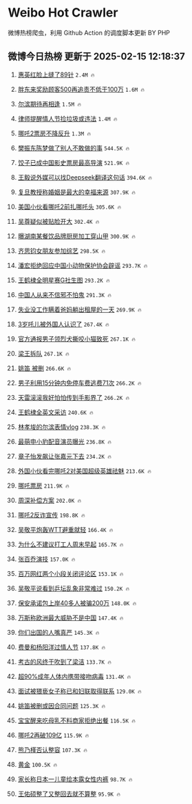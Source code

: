# Weibo Hot Crawler 



微博热榜爬虫，利用 Github Action 的调度脚本更新 BY PHP 


## 微博今日热榜 更新于 2025-02-15 12:18:37 
1. [惠英红脸上缝了89针](https://s.weibo.com/weibo?q=%E6%83%A0%E8%8B%B1%E7%BA%A2%E8%84%B8%E4%B8%8A%E7%BC%9D%E4%BA%8689%E9%92%88&t=31&band_rank=1&Refer=top) `2.4M 🔥` 

1. [胖东来奖励顾客500再追责不低于100万](https://s.weibo.com/weibo?q=%23%E8%83%96%E4%B8%9C%E6%9D%A5%E5%A5%96%E5%8A%B1%E9%A1%BE%E5%AE%A2500%E5%86%8D%E8%BF%BD%E8%B4%A3%E4%B8%8D%E4%BD%8E%E4%BA%8E100%E4%B8%87%23&t=31&band_rank=2&Refer=top) `1.6M 🔥` 

1. [尔滨期待再相逢](https://s.weibo.com/weibo?q=%23%E5%B0%94%E6%BB%A8%E6%9C%9F%E5%BE%85%E5%86%8D%E7%9B%B8%E9%80%A2%23&t=31&band_rank=3&Refer=top) `1.5M 🔥` 

1. [律师提醒情人节捡垃圾或违法](https://s.weibo.com/weibo?q=%23%E5%BE%8B%E5%B8%88%E6%8F%90%E9%86%92%E6%83%85%E4%BA%BA%E8%8A%82%E6%8D%A1%E5%9E%83%E5%9C%BE%E6%88%96%E8%BF%9D%E6%B3%95%23&t=31&band_rank=4&Refer=top) `1.4M 🔥` 

1. [哪吒2票房不降反升](https://s.weibo.com/weibo?q=%23%E5%93%AA%E5%90%922%E7%A5%A8%E6%88%BF%E4%B8%8D%E9%99%8D%E5%8F%8D%E5%8D%87%23&t=31&band_rank=5&Refer=top) `1.3M 🔥` 

1. [樊振东陈梦做了别人不敢做的事](https://s.weibo.com/weibo?q=%23%E6%A8%8A%E6%8C%AF%E4%B8%9C%E9%99%88%E6%A2%A6%E5%81%9A%E4%BA%86%E5%88%AB%E4%BA%BA%E4%B8%8D%E6%95%A2%E5%81%9A%E7%9A%84%E4%BA%8B%23&t=31&band_rank=6&Refer=top) `544.5K 🔥` 

1. [饺子已成中国影史票房最高导演](https://s.weibo.com/weibo?q=%23%E9%A5%BA%E5%AD%90%E5%B7%B2%E6%88%90%E4%B8%AD%E5%9B%BD%E5%BD%B1%E5%8F%B2%E7%A5%A8%E6%88%BF%E6%9C%80%E9%AB%98%E5%AF%BC%E6%BC%94%23&t=31&band_rank=7&Refer=top) `521.9K 🔥` 

1. [王毅说外媒可以找Deepseek翻译这句话](https://s.weibo.com/weibo?q=%23%E7%8E%8B%E6%AF%85%E8%AF%B4%E5%A4%96%E5%AA%92%E5%8F%AF%E4%BB%A5%E6%89%BEDeepseek%E7%BF%BB%E8%AF%91%E8%BF%99%E5%8F%A5%E8%AF%9D%23&t=31&band_rank=8&Refer=top) `394.6K 🔥` 

1. [复旦教授称婚姻是最大的幸福来源](https://s.weibo.com/weibo?q=%23%E5%A4%8D%E6%97%A6%E6%95%99%E6%8E%88%E7%A7%B0%E5%A9%9A%E5%A7%BB%E6%98%AF%E6%9C%80%E5%A4%A7%E7%9A%84%E5%B9%B8%E7%A6%8F%E6%9D%A5%E6%BA%90%23&t=31&band_rank=9&Refer=top) `307.9K 🔥` 

1. [美国小伙看哪吒2前扎哪吒头](https://s.weibo.com/weibo?q=%23%E7%BE%8E%E5%9B%BD%E5%B0%8F%E4%BC%99%E7%9C%8B%E5%93%AA%E5%90%922%E5%89%8D%E6%89%8E%E5%93%AA%E5%90%92%E5%A4%B4%23&t=31&band_rank=10&Refer=top) `305.6K 🔥` 

1. [吴尊疑似被贴脸开大](https://s.weibo.com/weibo?q=%23%E5%90%B4%E5%B0%8A%E7%96%91%E4%BC%BC%E8%A2%AB%E8%B4%B4%E8%84%B8%E5%BC%80%E5%A4%A7%23&t=31&band_rank=11&Refer=top) `302.4K 🔥` 

1. [曝湖南某餐饮品牌厨房加工穿山甲](https://s.weibo.com/weibo?q=%23%E6%9B%9D%E6%B9%96%E5%8D%97%E6%9F%90%E9%A4%90%E9%A5%AE%E5%93%81%E7%89%8C%E5%8E%A8%E6%88%BF%E5%8A%A0%E5%B7%A5%E7%A9%BF%E5%B1%B1%E7%94%B2%23&t=31&band_rank=12&Refer=top) `300.9K 🔥` 

1. [齐思钧女朋友参加综艺](https://s.weibo.com/weibo?q=%23%E9%BD%90%E6%80%9D%E9%92%A7%E5%A5%B3%E6%9C%8B%E5%8F%8B%E5%8F%82%E5%8A%A0%E7%BB%BC%E8%89%BA%23&t=31&band_rank=13&Refer=top) `298.5K 🔥` 

1. [潘宏拒绝回应中国小动物保护协会辟谣](https://s.weibo.com/weibo?q=%23%E6%BD%98%E5%AE%8F%E6%8B%92%E7%BB%9D%E5%9B%9E%E5%BA%94%E4%B8%AD%E5%9B%BD%E5%B0%8F%E5%8A%A8%E7%89%A9%E4%BF%9D%E6%8A%A4%E5%8D%8F%E4%BC%9A%E8%BE%9F%E8%B0%A3%23&t=31&band_rank=14&Refer=top) `293.7K 🔥` 

1. [王鹤棣全明星赛G社生图](https://s.weibo.com/weibo?q=%23%E7%8E%8B%E9%B9%A4%E6%A3%A3%E5%85%A8%E6%98%8E%E6%98%9F%E8%B5%9BG%E7%A4%BE%E7%94%9F%E5%9B%BE%23&t=31&band_rank=15&Refer=top) `293.2K 🔥` 

1. [中国人从来不信邪不怕鬼](https://s.weibo.com/weibo?q=%23%E4%B8%AD%E5%9B%BD%E4%BA%BA%E4%BB%8E%E6%9D%A5%E4%B8%8D%E4%BF%A1%E9%82%AA%E4%B8%8D%E6%80%95%E9%AC%BC%23&t=31&band_rank=16&Refer=top) `291.3K 🔥` 

1. [失业没工作瞒着爸妈躺出租屋的一天](https://s.weibo.com/weibo?q=%E5%A4%B1%E4%B8%9A%E6%B2%A1%E5%B7%A5%E4%BD%9C%E7%9E%92%E7%9D%80%E7%88%B8%E5%A6%88%E8%BA%BA%E5%87%BA%E7%A7%9F%E5%B1%8B%E7%9A%84%E4%B8%80%E5%A4%A9&t=31&band_rank=17&Refer=top) `269.9K 🔥` 

1. [3岁吒儿被外国人认识了](https://s.weibo.com/weibo?q=%233%E5%B2%81%E5%90%92%E5%84%BF%E8%A2%AB%E5%A4%96%E5%9B%BD%E4%BA%BA%E8%AE%A4%E8%AF%86%E4%BA%86%23&t=31&band_rank=18&Refer=top) `267.4K 🔥` 

1. [官方通报男子领烈犬撕咬小猫致死](https://s.weibo.com/weibo?q=%23%E5%AE%98%E6%96%B9%E9%80%9A%E6%8A%A5%E7%94%B7%E5%AD%90%E9%A2%86%E7%83%88%E7%8A%AC%E6%92%95%E5%92%AC%E5%B0%8F%E7%8C%AB%E8%87%B4%E6%AD%BB%23&t=31&band_rank=19&Refer=top) `267.1K 🔥` 

1. [梁王拆队](https://s.weibo.com/weibo?q=%23%E6%A2%81%E7%8E%8B%E6%8B%86%E9%98%9F%23&t=31&band_rank=20&Refer=top) `267.1K 🔥` 

1. [姚笛 被删](https://s.weibo.com/weibo?q=%E5%A7%9A%E7%AC%9B%20%E8%A2%AB%E5%88%A0&t=31&band_rank=21&Refer=top) `266.6K 🔥` 

1. [男子利用15分钟内免停车费逃费71次](https://s.weibo.com/weibo?q=%23%E7%94%B7%E5%AD%90%E5%88%A9%E7%94%A815%E5%88%86%E9%92%9F%E5%86%85%E5%85%8D%E5%81%9C%E8%BD%A6%E8%B4%B9%E9%80%83%E8%B4%B971%E6%AC%A1%23&t=31&band_rank=22&Refer=top) `266.2K 🔥` 

1. [天雷滚滚我好怕怕传到手影界了](https://s.weibo.com/weibo?q=%23%E5%A4%A9%E9%9B%B7%E6%BB%9A%E6%BB%9A%E6%88%91%E5%A5%BD%E6%80%95%E6%80%95%E4%BC%A0%E5%88%B0%E6%89%8B%E5%BD%B1%E7%95%8C%E4%BA%86%23&t=31&band_rank=23&Refer=top) `266.2K 🔥` 

1. [王鹤棣全英文采访](https://s.weibo.com/weibo?q=%23%E7%8E%8B%E9%B9%A4%E6%A3%A3%E5%85%A8%E8%8B%B1%E6%96%87%E9%87%87%E8%AE%BF%23&t=31&band_rank=24&Refer=top) `240.6K 🔥` 

1. [林孝埈的尔滨表情vlog](https://s.weibo.com/weibo?q=%23%E6%9E%97%E5%AD%9D%E5%9F%88%E7%9A%84%E5%B0%94%E6%BB%A8%E8%A1%A8%E6%83%85vlog%23&t=31&band_rank=25&Refer=top) `238.3K 🔥` 

1. [最萌申小豹配音演员曝光](https://s.weibo.com/weibo?q=%23%E6%9C%80%E8%90%8C%E7%94%B3%E5%B0%8F%E8%B1%B9%E9%85%8D%E9%9F%B3%E6%BC%94%E5%91%98%E6%9B%9D%E5%85%89%23&t=31&band_rank=26&Refer=top) `236.8K 🔥` 

1. [章子怡发飙让张嘉元下去](https://s.weibo.com/weibo?q=%E7%AB%A0%E5%AD%90%E6%80%A1%E5%8F%91%E9%A3%99%E8%AE%A9%E5%BC%A0%E5%98%89%E5%85%83%E4%B8%8B%E5%8E%BB&t=31&band_rank=27&Refer=top) `234.2K 🔥` 

1. [外国小伙看完哪吒2对美国超级英雄祛魅](https://s.weibo.com/weibo?q=%23%E5%A4%96%E5%9B%BD%E5%B0%8F%E4%BC%99%E7%9C%8B%E5%AE%8C%E5%93%AA%E5%90%922%E5%AF%B9%E7%BE%8E%E5%9B%BD%E8%B6%85%E7%BA%A7%E8%8B%B1%E9%9B%84%E7%A5%9B%E9%AD%85%23&t=31&band_rank=28&Refer=top) `213.6K 🔥` 

1. [哪吒票房](https://s.weibo.com/weibo?q=%E5%93%AA%E5%90%92%E7%A5%A8%E6%88%BF&t=31&band_rank=29&Refer=top) `211.9K 🔥` 

1. [周深补偿方案](https://s.weibo.com/weibo?q=%23%E5%91%A8%E6%B7%B1%E8%A1%A5%E5%81%BF%E6%96%B9%E6%A1%88%23&t=31&band_rank=30&Refer=top) `202.0K 🔥` 

1. [哪吒2反诈宣传](https://s.weibo.com/weibo?q=%23%E5%93%AA%E5%90%922%E5%8F%8D%E8%AF%88%E5%AE%A3%E4%BC%A0%23&t=31&band_rank=31&Refer=top) `198.8K 🔥` 

1. [吴敬平炮轰WTT避重就轻](https://s.weibo.com/weibo?q=%23%E5%90%B4%E6%95%AC%E5%B9%B3%E7%82%AE%E8%BD%B0WTT%E9%81%BF%E9%87%8D%E5%B0%B1%E8%BD%BB%23&t=31&band_rank=32&Refer=top) `166.4K 🔥` 

1. [为什么不建议打工人周末早起](https://s.weibo.com/weibo?q=%23%E4%B8%BA%E4%BB%80%E4%B9%88%E4%B8%8D%E5%BB%BA%E8%AE%AE%E6%89%93%E5%B7%A5%E4%BA%BA%E5%91%A8%E6%9C%AB%E6%97%A9%E8%B5%B7%23&t=31&band_rank=33&Refer=top) `165.7K 🔥` 

1. [张百乔演技](https://s.weibo.com/weibo?q=%E5%BC%A0%E7%99%BE%E4%B9%94%E6%BC%94%E6%8A%80&t=31&band_rank=34&Refer=top) `157.0K 🔥` 

1. [百万网红两个小段关闭评论区](https://s.weibo.com/weibo?q=%23%E7%99%BE%E4%B8%87%E7%BD%91%E7%BA%A2%E4%B8%A4%E4%B8%AA%E5%B0%8F%E6%AE%B5%E5%85%B3%E9%97%AD%E8%AF%84%E8%AE%BA%E5%8C%BA%23&t=31&band_rank=35&Refer=top) `153.1K 🔥` 

1. [吴敬平说看到乒坛乱象非常难过](https://s.weibo.com/weibo?q=%23%E5%90%B4%E6%95%AC%E5%B9%B3%E8%AF%B4%E7%9C%8B%E5%88%B0%E4%B9%92%E5%9D%9B%E4%B9%B1%E8%B1%A1%E9%9D%9E%E5%B8%B8%E9%9A%BE%E8%BF%87%23&t=31&band_rank=36&Refer=top) `150.2K 🔥` 

1. [保安承诺包上岸40多人被骗200万](https://s.weibo.com/weibo?q=%23%E4%BF%9D%E5%AE%89%E6%89%BF%E8%AF%BA%E5%8C%85%E4%B8%8A%E5%B2%B840%E5%A4%9A%E4%BA%BA%E8%A2%AB%E9%AA%97200%E4%B8%87%23&t=31&band_rank=37&Refer=top) `148.0K 🔥` 

1. [万斯称欧洲最大威胁不是中国](https://s.weibo.com/weibo?q=%23%E4%B8%87%E6%96%AF%E7%A7%B0%E6%AC%A7%E6%B4%B2%E6%9C%80%E5%A4%A7%E5%A8%81%E8%83%81%E4%B8%8D%E6%98%AF%E4%B8%AD%E5%9B%BD%23&t=31&band_rank=38&Refer=top) `147.4K 🔥` 

1. [你们出国的人嘴真严](https://s.weibo.com/weibo?q=%E4%BD%A0%E4%BB%AC%E5%87%BA%E5%9B%BD%E7%9A%84%E4%BA%BA%E5%98%B4%E7%9C%9F%E4%B8%A5&t=31&band_rank=39&Refer=top) `145.3K 🔥` 

1. [费曼和杨阳洋过情人节](https://s.weibo.com/weibo?q=%23%E8%B4%B9%E6%9B%BC%E5%92%8C%E6%9D%A8%E9%98%B3%E6%B4%8B%E8%BF%87%E6%83%85%E4%BA%BA%E8%8A%82%23&t=31&band_rank=40&Refer=top) `137.8K 🔥` 

1. [考古的风终于吹到了梁洁](https://s.weibo.com/weibo?q=%E8%80%83%E5%8F%A4%E7%9A%84%E9%A3%8E%E7%BB%88%E4%BA%8E%E5%90%B9%E5%88%B0%E4%BA%86%E6%A2%81%E6%B4%81&t=31&band_rank=41&Refer=top) `133.7K 🔥` 

1. [超90%成年人体内携带接吻病毒](https://s.weibo.com/weibo?q=%23%E8%B6%8590%25%E6%88%90%E5%B9%B4%E4%BA%BA%E4%BD%93%E5%86%85%E6%90%BA%E5%B8%A6%E6%8E%A5%E5%90%BB%E7%97%85%E6%AF%92%23&t=31&band_rank=42&Refer=top) `131.4K 🔥` 

1. [面试被猥亵女子称已和妇联取得联系](https://s.weibo.com/weibo?q=%23%E9%9D%A2%E8%AF%95%E8%A2%AB%E7%8C%A5%E4%BA%B5%E5%A5%B3%E5%AD%90%E7%A7%B0%E5%B7%B2%E5%92%8C%E5%A6%87%E8%81%94%E5%8F%96%E5%BE%97%E8%81%94%E7%B3%BB%23&t=31&band_rank=43&Refer=top) `129.0K 🔥` 

1. [姚笛被删或因合同问题](https://s.weibo.com/weibo?q=%23%E5%A7%9A%E7%AC%9B%E8%A2%AB%E5%88%A0%E6%88%96%E5%9B%A0%E5%90%88%E5%90%8C%E9%97%AE%E9%A2%98%23&t=31&band_rank=44&Refer=top) `125.3K 🔥` 

1. [宝宝醒来吃母乳不料商家拒绝出餐](https://s.weibo.com/weibo?q=%23%E5%AE%9D%E5%AE%9D%E9%86%92%E6%9D%A5%E5%90%83%E6%AF%8D%E4%B9%B3%E4%B8%8D%E6%96%99%E5%95%86%E5%AE%B6%E6%8B%92%E7%BB%9D%E5%87%BA%E9%A4%90%23&t=31&band_rank=45&Refer=top) `116.5K 🔥` 

1. [哪吒2再破109亿](https://s.weibo.com/weibo?q=%23%E5%93%AA%E5%90%922%E5%86%8D%E7%A0%B4109%E4%BA%BF%23&t=31&band_rank=46&Refer=top) `115.9K 🔥` 

1. [熊乃槿否认整容](https://s.weibo.com/weibo?q=%E7%86%8A%E4%B9%83%E6%A7%BF%E5%90%A6%E8%AE%A4%E6%95%B4%E5%AE%B9&t=31&band_rank=47&Refer=top) `107.3K 🔥` 

1. [黄金](https://s.weibo.com/weibo?q=%E9%BB%84%E9%87%91&t=31&band_rank=48&Refer=top) `100.5K 🔥` 

1. [家长称日本一儿童绘本露女性内裤](https://s.weibo.com/weibo?q=%23%E5%AE%B6%E9%95%BF%E7%A7%B0%E6%97%A5%E6%9C%AC%E4%B8%80%E5%84%BF%E7%AB%A5%E7%BB%98%E6%9C%AC%E9%9C%B2%E5%A5%B3%E6%80%A7%E5%86%85%E8%A3%A4%23&t=31&band_rank=49&Refer=top) `98.7K 🔥` 

1. [王佑硕整了又整回去就不算整](https://s.weibo.com/weibo?q=%E7%8E%8B%E4%BD%91%E7%A1%95%E6%95%B4%E4%BA%86%E5%8F%88%E6%95%B4%E5%9B%9E%E5%8E%BB%E5%B0%B1%E4%B8%8D%E7%AE%97%E6%95%B4&t=31&band_rank=50&Refer=top) `95.9K 🔥` 

